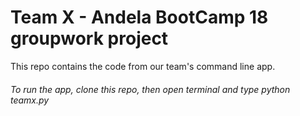 # Team X - Andela BootCamp 18 groupwork project

This repo contains the code from our team's command line app.

###### To run the app, clone this repo, then open terminal and type python teamx.py

